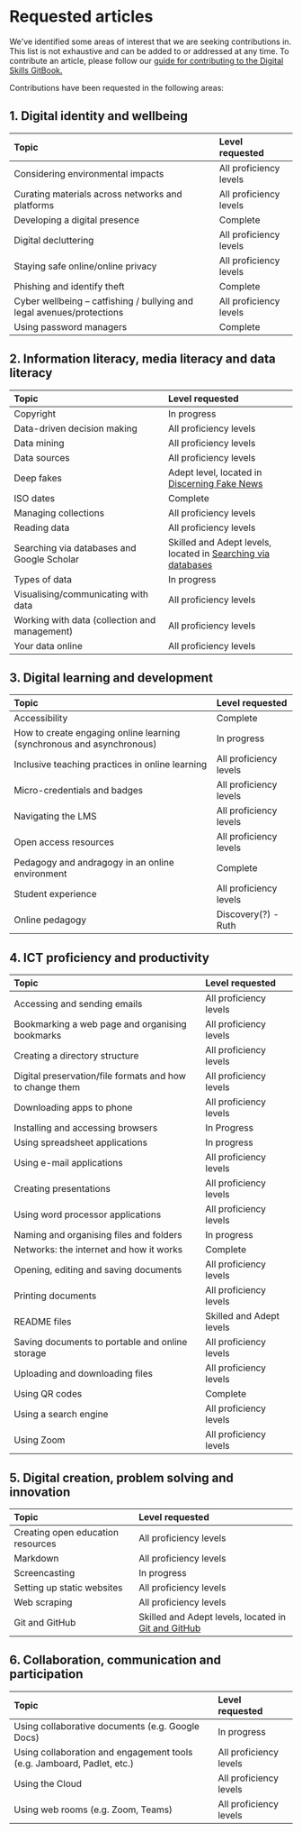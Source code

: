 # Requested articles

We've identified some areas of interest that we are seeking contributions in. This list is not exhaustive and can be added to or addressed at any time. To contribute an article, please follow our [guide for contributing to the Digital Skills GitBook.](CONTRIBUTING.md)

Contributions have been requested in the following areas:

## 1. Digital identity and wellbeing

| Topic | Level requested |
| :--- | :--- |
| Considering environmental impacts | All proficiency levels |
| Curating materials across networks and platforms | All proficiency levels |
| Developing a digital presence | Complete |
| Digital decluttering | All proficiency levels |
| Staying safe online/online privacy | All proficiency levels |
| Phishing and identify theft | Complete |
| Cyber wellbeing – catfishing / bullying and legal avenues/protections | All proficiency levels |
| Using password managers | Complete |

## 2. Information literacy, media literacy and data literacy

| Topic | Level requested |
| :--- | :--- |
| Copyright | In progress |
| Data-driven decision making | All proficiency levels |
| Data mining | All proficiency levels |
| Data sources | All proficiency levels |
| Deep fakes | Adept level, located in [Discerning Fake News](information-literacy-media-literacy-and-data-literacy/discerning-fake-news.md) |
| ISO dates | Complete |
| Managing collections | All proficiency levels |
| Reading data | All proficiency levels |
| Searching via databases and Google Scholar | Skilled and Adept levels, located in [Searching via databases](information-literacy-media-literacy-and-data-literacy/searching-via-databases.md)  |
| Types of data | In progress |
| Visualising/communicating with data | All proficiency levels |
| Working with data \(collection and management\) | All proficiency levels |
| Your data online | All proficiency levels |

## 3. Digital learning and development

| Topic | Level requested |
| :--- | :--- |
| Accessibility | Complete |
| How to create engaging online learning \(synchronous and asynchronous\) | In progress |
| Inclusive teaching practices in online learning | All proficiency levels |
| Micro-credentials and badges | All proficiency levels |
| Navigating the LMS | All proficiency levels |
| Open access resources | All proficiency levels |
| Pedagogy and andragogy in an online environment | Complete |
| Student experience | All proficiency levels |
| Online pedagogy | Discovery(?) - Ruth

## 4. ICT proficiency and productivity

| Topic | Level requested |
| :--- | :--- |
| Accessing and sending emails | All proficiency levels |
| Bookmarking a web page and organising bookmarks | All proficiency levels |
| Creating a directory structure | All proficiency levels |
| Digital preservation/file formats and how to change them | All proficiency levels |
| Downloading apps to phone | All proficiency levels |
| Installing and accessing browsers | In Progress |
| Using spreadsheet applications | In progress |
| Using e-mail applications | All proficiency levels |
| Creating presentations | All proficiency levels |
| Using word processor applications | All proficiency levels |
| Naming and organising files and folders | In progress |
| Networks: the internet and how it works | Complete |
| Opening, editing and saving documents | All proficiency levels |
| Printing documents | All proficiency levels |
| README files | Skilled and Adept levels |
| Saving documents to portable and online storage | All proficiency levels |
| Uploading and downloading files | All proficiency levels |
| Using QR codes | Complete |
| Using a search engine | All proficiency levels |
| Using Zoom | All proficiency levels |

## 5. Digital creation, problem solving and innovation

| Topic | Level requested |
| :--- | :--- |
| Creating open education resources | All proficiency levels |
| Markdown | All proficiency levels |
| Screencasting | In progress |
| Setting up static websites | All proficiency levels |
| Web scraping | All proficiency levels |
| Git and GitHub | Skilled and Adept levels, located in [Git and GitHub](/digital-creation-problem-solving-and-innovation/git-and-github.md) |

## 6. Collaboration, communication and participation

| Topic | Level requested |
| :--- | :--- |
| Using collaborative documents \(e.g. Google Docs\) | In progress |
| Using collaboration and engagement tools \(e.g. Jamboard, Padlet, etc.\) | All proficiency levels |
| Using the Cloud | All proficiency levels |
| Using web rooms \(e.g. Zoom, Teams\) | All proficiency levels |

